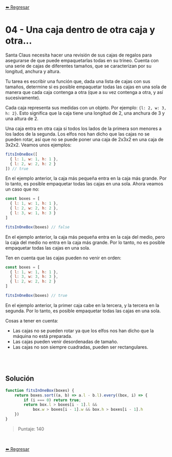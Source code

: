 [⬅️ Regresar](https://github.com/cosmoart/adventJS)

# 04 - Una caja dentro de otra caja y otra...

Santa Claus necesita hacer una revisión de sus cajas de regalos para asegurarse de que puede empaquetarlas todas en su trineo. Cuenta con una serie de cajas de diferentes tamaños, que se caracterizan por su longitud, anchura y altura.

Tu tarea es escribir una función que, dada una lista de cajas con sus tamaños, determine si es posible empaquetar todas las cajas en una sola de manera que cada caja contenga a otra (que a su vez contenga a otra, y así sucesivamente).

Cada caja representa sus medidas con un objeto. Por ejemplo: `{l: 2, w: 3, h: 2}`. Esto significa que la caja tiene una longitud de 2, una anchura de 3 y una altura de 2.

Una caja entra en otra caja si todos los lados de la primera son menores a los lados de la segunda. Los elfos nos han dicho que las cajas no se pueden rotar, así que no se puede poner una caja de 2x3x2 en una caja de 3x2x2. Veamos unos ejemplos:

```js
fitsInOneBox([
  { l: 1, w: 1, h: 1 },
  { l: 2, w: 2, h: 2 }
]) // true
```

En el ejemplo anterior, la caja más pequeña entra en la caja más grande. Por lo tanto, es posible empaquetar todas las cajas en una sola. Ahora veamos un caso que no:

```js
const boxes = [
  { l: 1, w: 1, h: 1 },
  { l: 2, w: 2, h: 2 },
  { l: 3, w: 1, h: 3 }
]

fitsInOneBox(boxes) // false
```

En el ejemplo anterior, la caja más pequeña entra en la caja del medio, pero la caja del medio no entra en la caja más grande. Por lo tanto, no es posible empaquetar todas las cajas en una sola.

Ten en cuenta que las cajas pueden no venir en orden:

```js
const boxes = [
  { l: 1, w: 1, h: 1 },
  { l: 3, w: 3, h: 3 },
  { l: 2, w: 2, h: 2 }
]

fitsInOneBox(boxes) // true
```

En el ejemplo anterior, la primer caja cabe en la tercera, y la tercera en la segunda. Por lo tanto, es posible empaquetar todas las cajas en una sola.

Cosas a tener en cuenta:

- Las cajas no se pueden rotar ya que los elfos nos han dicho que la máquina no está preparada.
- Las cajas pueden venir desordenadas de tamaño.
- Las cajas no son siempre cuadradas, pueden ser rectangulares.

<br/>
<br/>

## Solución

```js
function fitsInOneBox(boxes) {
	return boxes.sort((a, b) => a.l - b.l).every((box, i) => {
		if (i === 0) return true;
		return box.l > boxes[i - 1].l &&
			box.w > boxes[i - 1].w && box.h > boxes[i - 1].h
	})
}
```

> Puntaje: 140

<br/>

[⬅️ Regresar](https://github.com/cosmoart/adventJS)